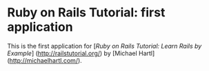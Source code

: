 # Ruby on Rails Tutorial: first application

This is the first application for
[*Ruby on Rails Tutorial: Learn Rails by Example*] (http://railstutorial.org/) by [Michael Hartl] (http://michaelhartl.com/).